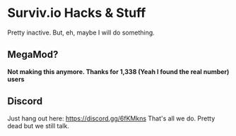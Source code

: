 # Surviv.io Hacks & Stuff
Pretty inactive. But, eh, maybe I will do something.

## MegaMod?
**Not making this anymore. Thanks for 1,338 (Yeah I found the real number) users**

## Discord
Just hang out here: https://discord.gg/6fKMkns That's all we do. Pretty dead but we still talk.
